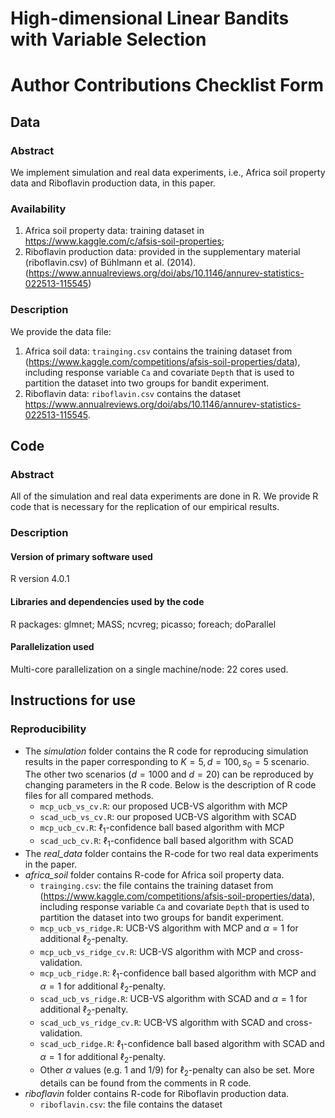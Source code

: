 # High-dimensional Linear Bandits with Variable Selection

# Author Contributions Checklist Form

## Data

### Abstract
We implement simulation and real data experiments, i.e., Africa soil property data and Riboflavin production data, in this paper. 

### Availability

1. Africa soil property data: training dataset in https://www.kaggle.com/c/afsis-soil-properties;
2. Riboflavin production data: provided in the supplementary material (riboflavin.csv) of Bühlmann et al. (2014). (https://www.annualreviews.org/doi/abs/10.1146/annurev-statistics-022513-115545)

### Description

We provide the data file:
1. Africa soil data: `trainging.csv` contains the training dataset from (https://www.kaggle.com/competitions/afsis-soil-properties/data), including response variable `Ca` and covariate `Depth` that is used to partition the dataset into two groups for bandit experiment.
2. Riboflavin data: `riboflavin.csv` contains the dataset https://www.annualreviews.org/doi/abs/10.1146/annurev-statistics-022513-115545.

## Code

### Abstract

All of the simulation and real data experiments are done in R. We provide R code that is necessary for the replication of our empirical results. 

### Description

#### Version of primary software used

R version 4.0.1

#### Libraries and dependencies used by the code

R packages: glmnet; MASS; ncvreg; picasso; foreach; doParallel

#### Parallelization used

Multi-core parallelization on a single machine/node: 22 cores used.

## Instructions for use

### Reproducibility

- The *simulation* folder contains the R code for reproducing simulation results in the paper corresponding to $K=5, d=100, s_0=5$ scenario. The other two scenarios ($d=1000$ and $d=20$) can be reproduced by changing parameters in the R code. Below is the description of R code files for all compared methods.
    - `mcp_ucb_vs_cv.R`: our proposed UCB-VS algorithm with MCP 
    - `scad_ucb_vs_cv.R`: our proposed UCB-VS algorithm with SCAD
    - `mcp_ucb_cv.R`: $\ell_1$-confidence ball based algorithm with MCP
    - `scad_ucb_cv.R`: $\ell_1$-confidence ball based algorithm with SCAD
- The *real_data* folder contains the R-code for two real data experiments in the paper.
- *africa_soil* folder contains R-code for Africa soil property data.
    - `trainging.csv`: the file contains the training dataset from (https://www.kaggle.com/competitions/afsis-soil-properties/data), including response variable `Ca` and covariate `Depth` that is used to partition the dataset into two groups for bandit experiment.
    - `mcp_ucb_vs_ridge.R`: UCB-VS algorithm with MCP and $\alpha=1$ for additional $\ell_2$-penalty.
    - `mcp_ucb_vs_ridge_cv.R`: UCB-VS algorithm with MCP and cross-validation.
    - `mcp_ucb_ridge.R`: $\ell_1$-confidence ball based algorithm with MCP and $\alpha=1$ for additional $\ell_2$-penalty.
    - `scad_ucb_vs_ridge.R`: UCB-VS algorithm with SCAD and $\alpha=1$ for additional $\ell_2$-penalty.
    - `scad_ucb_vs_ridge_cv.R`: UCB-VS algorithm with SCAD and cross-validation.
    - `scad_ucb_ridge.R`: $\ell_1$-confidence ball based algorithm with SCAD and $\alpha=1$ for additional $\ell_2$-penalty.
    - Other $\alpha$ values (e.g. $1$ and $1/9$) for $\ell_2$-penalty can also be set. More details can be found from the comments in R code.
- *riboflavin* folder contains R-code for Riboflavin production data.
    - `riboflavin.csv`: the file contains the dataset
